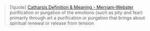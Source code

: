 > [!quote] [Catharsis Definition & Meaning - Merriam-Webster](https://www.merriam-webster.com/dictionary/catharsis)
> purification or purgation of the emotions (such as pity and fear) primarily through art
> a purification or purgation that brings about spiritual renewal or release from tension

